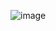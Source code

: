 
![image](https://user-images.githubusercontent.com/15938354/121487934-8c2bd300-ca0d-11eb-9f12-1e203329fc29.png)



